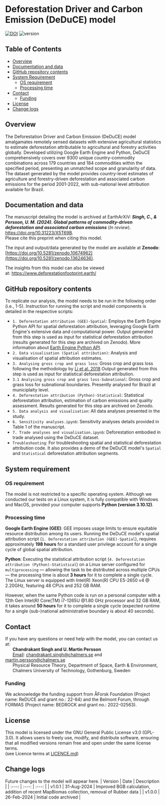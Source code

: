 # Deforestation Driver and Carbon Emission (DeDuCE) model
[![DOI](https://zenodo.org/badge/DOI/10.5281/zenodo.13624636.svg)](https://doi.org/10.5281/zenodo.13624636)
![version](https://img.shields.io/badge/version-1.0.1-green)

## Table of Contents
  - [Overview](#overview)
  - [Documentation and data](#Documentation-and-data)
  - [GitHub repository contents](#GitHub-repository-contents)
  - [System Requirement](#system-requirement)
    - [OS requirement](#OS-requirement)
    - [Processing time](#Processing-time)
  - [Contact](#contact)
    - [Funding](#Funding)
  - [License](#LICENSE)
  - [Change logs](#change-logs)


## Overview
The Deforestation Driver and Carbon Emission (DeDuCE) model amalgamates remotely sensed datasets with extensive agricultural statistics to estimate deforestation attributable to agricultural and forestry activities globally. Developed utilizing Google Earth Engine and Python, DeDuCE comprehensively covers over 9300 unique country-commodity combinations across 179 countries and 184 commodities within the specified period, presenting an unmatched scope and granularity of data. The dataset generated by the model provides country-level estimates of agriculture and forestry-driven deforestation and associated carbon emissions for the period 2001-2022, with sub-national level attribution available for Brazil. 

## Documentation and data
The manuscript detailing the model is archived at EarthArXiV: **_Singh, C., & Persson, U. M. (2024). Global patterns of commodity-driven deforestation and associated carbon emissions_** (_In review_). https://doi.org/10.31223/X5T69B.  
Please cite this preprint when citing this model. 

The input and output/data generated by the model are available at **Zenodo**: [https://doi.org/10.5281/zenodo.10674962](https://doi.org/10.5281/zenodo.13624636).   

The insights from this model can also be viewed at: https://www.deforestationfootprint.earth/


## GitHub repository contents
To replicate our analysis, the model needs to be run in the following order (i.e., 1-5). Instruction for running the script and model components is detailed in the respective scripts:
- `1. Deforestation attribution (GEE)-Spatial`: Employs the Earth Engine Python API for spatial deforestation attribution, leveraging Google Earth Engine's extensive data and computational power. Output generated from this step is used as input for statistical deforestation attribution (results generated for this step are archived on Zenodo). More information about [Earth Engine Python API](https://developers.google.com/earth-engine/guides/python_install). 
- `2. Data visualisation (Spatial attribution)`: Analysis and visualisation of spatial attribution estimates.
- `3. Analysing gross crop and grass loss`: Gross crop and grass loss following the methodology by [Li et al. 2018](https://doi.org/10.5194/essd-10-219-2018) Output generated from this step is used as input for statistical deforestation attribution.
- `3.1 Analysing gross crop and grass loss-Subnational`: Gross crop and grass loss for subnational boundaries. Presently analysed for Brazil at municiplaity level. 
- `4. Deforestation attribution (Python)-Statistical`: Statistical deforestation attribution, estimation of carbon emissions and quality assessment. Results generated for this step are archived on Zenodo. 
- `5. Data analysis and visualisation`: All data analyses presented in the study.
- `6. Sensitivity analyses.ipynb`: Sensitivity analyses details provided in Table 1 of the manuscript.
- `7. Trade analyses and visualisation.ipynb`: Deforestation embodied in trade analysed using the DeDuCE dataset. 
- `Troubleshooting`: For troubleshooting spatial and statistical deforestation attribution code. It also provides a demo of the DeDuCE model's `Spatial` and `Statistical` deforestation attribution segments.


## System requirement
### OS requirement
The model is not restricted to a specific operating system. Although we conducted our tests on a Linux system, it is fully compatible with Windows and MacOS, provided your computer supports **Python (version 3.10.12)**.

### Processing time
**Google Earth Engine (GEE)**: GEE imposes usage limits to ensure equitable resource distribution among its users. Running the DeDuCE model's spatial attribution script (`1. Deforestation attribution (GEE)-Spatial`), requires approximately **198 hours** for a standard user privilege account for a single cycle of global spatial attribution.  

**Python**: Executing the statistical attribution script (`4. Deforestation attribution (Python)-Statistical`) on a Linux server configured for `multiprocessing` — allowing the task to be distributed across multiple CPUs — the processing time is about **3 hours** for it to complete a single cycle. The Linux server is equipped with Intel(R) Xeon(R) CPU E5-2650 v4 @ 2.20GHz, featuring 48 CPUs and 252 GB RAM.   

However, when the same Python code is run on a personal computer with a 12th Gen Intel(R) Core(TM) i7-1265U @1.80 GHz processor and 32 GB RAM, it takes around **50 hours** for it to complete a single cycle (expected runtime for a single (sub-)national administrative boundary is about 40 seconds).  

## Contact
If you have any questions or need help with the model, you can contact us at:        
&nbsp;&nbsp;&nbsp;&nbsp;&nbsp; **Chandrakant Singh and U. Martin Persson**   
&nbsp;&nbsp;&nbsp;&nbsp;&nbsp; [Email](mailto:chandrakant.singh@chalmers.se;martin.persson@chalmers.se): chandrakant.singh@chalmers.se and martin.persson@chalmers.se   
&nbsp;&nbsp;&nbsp;&nbsp;&nbsp; Physical Resource Theory, Department of Space, Earth & Environment,   
&nbsp;&nbsp;&nbsp;&nbsp;&nbsp; Chalmers University of Technology, Gothenburg, Sweden

### Funding
We acknowledge the funding support from ÅForsk Foundation (Project name: ReDUCE and grant no.: 22-64) and the Belmont Forum, through FORMAS (Project name: BEDROCK and grant no.: 2022-02563).

## License
This model is licensed under the GNU General Public License v3.0 (GPL-3.0). It allows users to freely use, modify, and distribute software, ensuring that all modified versions remain free and open under the same license terms.   
(see Licence terms at [LICENCE.md](LICENSE))



## Change logs
Future changes to the model will appear here.
| Version | Date    | Description    |
| :---:   | :---: | :---: |
| v1.0.1 | 31-Aug-2024 | Improved BGB calculation, addition of recent MapBiomas collection, removal of Rubber data |
| v1.0.0 | 26-Feb-2024 | Initial code archived |
